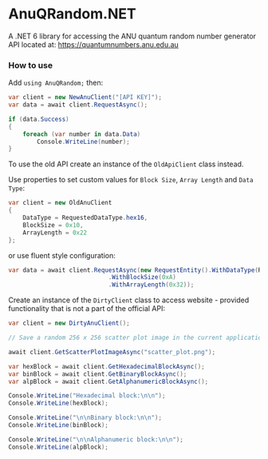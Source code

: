 # AnuQRandom.NET
A .NET 6 library for accessing the ANU quantum random number generator API located at: https://quantumnumbers.anu.edu.au

### How to use

Add `using AnuQRandom;` then:

```C#
var client = new NewAnuClient("[API KEY]");
var data = await client.RequestAsync();

if (data.Success)
{
	foreach (var number in data.Data)
		Console.WriteLine(number);
}
```

To use the old API create an instance of the `OldApiClient` class instead.

Use properties to set custom values for `Block Size`, `Array Length` and `Data Type`:
```C#
var client = new OldAnuClient
{
	DataType = RequestedDataType.hex16,
	BlockSize = 0x10,
	ArrayLength = 0x22
};
```

or use fluent style configuration:
```C#
var data = await client.RequestAsync(new RequestEntity().WithDataType(RequestedDataType.hex16)
							.WithBlockSize(0xA)
							.WithArrayLength(0x32));
```

Create an instance of the `DirtyClient` class to access website - provided functionality that is not a part of the official API:
```C#
var client = new DirtyAnuClient();

// Save a random 256 x 256 scatter plot image in the current application working directory.

await client.GetScatterPlotImageAsync("scatter_plot.png");

var hexBlock = await client.GetHexadecimalBlockAsync();
var binBlock = await client.GetBinaryBlockAsync();
var alpBlock = await client.GetAlphanumericBlockAsync();

Console.WriteLine("Hexadecimal block:\n\n");
Console.WriteLine(hexBlock);

Console.WriteLine("\n\nBinary block:\n\n");
Console.WriteLine(binBlock);

Console.WriteLine("\n\nAlphanumeric block:\n\n");
Console.WriteLine(alpBlock);
```
